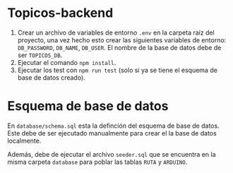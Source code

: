 # Topicos-backend

1. Crear un archivo de variables de entorno `.env` en la carpeta raíz del proyecto, una vez hecho esto crear las siguientes variables de entorno: `DB_PASSWORD`, `DB_NAME`, `DB_USER`. El nombre de la base de datos debe de ser `TOPICOS_DB`.
2. Ejecutar el comando `npm install`.
3. Ejecutar los test con `npm run test` (solo si ya se tiene el esquema de base de datos creado).

# Esquema de base de datos

En `database/schema.sql` esta la definción del esquema de base de datos. Este debe de ser ejecutado manualmente para crear el la base de datos localmente.

Además, debe de ejecutar el archivo `seeder.sql` que se encuentra en la misma carpeta `database` para poblar las tablas `RUTA` y `ARDUINO`.
